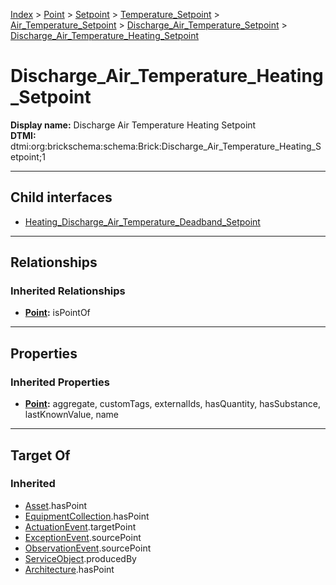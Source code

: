 [Index](../../../../../../Index.md) > [Point](../../../../../Point.md) > [Setpoint](../../../../Setpoint.md) > [Temperature_Setpoint](../../../Temperature_Setpoint.md) > [Air_Temperature_Setpoint](../../Air_Temperature_Setpoint.md) > [Discharge_Air_Temperature_Setpoint](../Discharge_Air_Temperature_Setpoint.md) > [Discharge_Air_Temperature_Heating_Setpoint](#)
# Discharge_Air_Temperature_Heating_Setpoint

**Display name:** Discharge Air Temperature Heating Setpoint<br />
**DTMI:** dtmi:org:brickschema:schema:Brick:Discharge_Air_Temperature_Heating_Setpoint;1

---

## Child interfaces
* [Heating_Discharge_Air_Temperature_Deadband_Setpoint](Heating_Discharge_Air_Temperature_Deadband_Setpoint.md)

---

## Relationships
### Inherited Relationships
* **[Point](../../../../../Point.md):** isPointOf

---

## Properties
### Inherited Properties
* **[Point](../../../../../Point.md):** aggregate, customTags, externalIds, hasQuantity, hasSubstance, lastKnownValue, name

---

## Target Of
### Inherited
* [Asset](../../../../../../Asset/Asset.md).hasPoint
* [EquipmentCollection](../../../../../../Collection/AssetCollection/EquipmentCollection/EquipmentCollection.md).hasPoint
* [ActuationEvent](../../../../../../Event/PointEvent/ActuationEvent.md).targetPoint
* [ExceptionEvent](../../../../../../Event/PointEvent/ExceptionEvent.md).sourcePoint
* [ObservationEvent](../../../../../../Event/PointEvent/ObservationEvent.md).sourcePoint
* [ServiceObject](../../../../../../Information/ServiceObject/ServiceObject.md).producedBy
* [Architecture](../../../../../../Space/Architecture/Architecture.md).hasPoint
